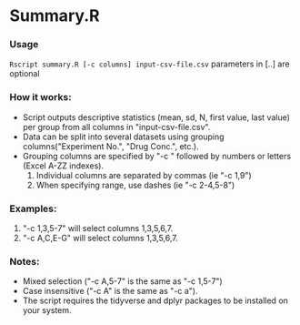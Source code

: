 # Summary.R

### Usage

`Rscript summary.R [-c columns] input-csv-file.csv`  parameters in \[..] are optional&#x20;

### How it works:&#x20;

* Script outputs descriptive statistics (mean, sd, N, first value, last value) per group from all columns in "input-csv-file.csv".
* Data can be split into several datasets using grouping columns("Experiment No.", "Drug Conc.", etc.).
* Grouping columns are specified by "-c " followed by numbers or letters (Excel A-ZZ indexes).
  1. Individual columns are separated by commas (ie "-c 1,9")
  2. When specifying range, use dashes (ie "-c 2-4,5-8")

### Examples:&#x20;

1. "-c 1,3,5-7" will select columns 1,3,5,6,7.&#x20;
2. "-c A,C,E-G" will select columns 1,3,5,6,7.&#x20;

### Notes:&#x20;

* Mixed selection ("-c A,5-7" is the same as "-c 1,5-7")
* Case insensitive ("-c A" is the same as "-c a").&#x20;
* The script requires the tidyverse and dplyr packages to be installed on your system.
